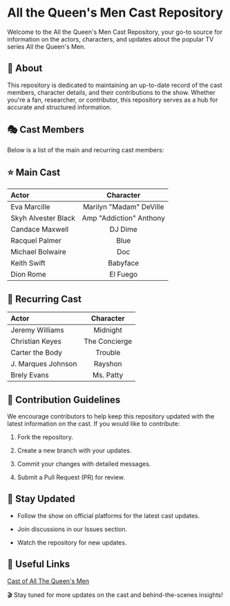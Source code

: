 # All the Queen's Men Cast Repository
Welcome to the All the Queen's Men Cast Repository, your go-to source for information on the actors, characters, and updates about the popular TV series All the Queen's Men.

## 📌 About
This repository is dedicated to maintaining an up-to-date record of the cast members, character details, and their contributions to the show. Whether you're a fan, researcher, or contributor, this repository serves as a hub for accurate and structured information.

## 🎭 Cast Members
Below is a list of the main and recurring cast members:

## ⭐ Main Cast
| Actor              | Character |
| :---------------- | :------: | 
| Eva Marcille        |   Marilyn "Madam" DeVille   |
| Skyh Alvester Black           |   Amp "Addiction" Anthony   | 
| Candace Maxwell    |  DJ Dime   | 
| Racquel Palmer |  Blue   | 
| Michael Bolwaire        |   Doc   |
| Keith Swift           |   Babyface   | 
| Dion Rome    |  El Fuego   | 

## 🔄 Recurring Cast
| Actor              | Character |
| :---------------- | :------: | 
| Jeremy Williams        |   Midnight   |
| Christian Keyes           |   The Concierge   | 
| Carter the Body    |  Trouble   | 
| J. Marques Johnson |  Rayshon   | 
| Brely Evans        |   Ms. Patty   |

## 🚀 Contribution Guidelines
We encourage contributors to help keep this repository updated with the latest information on the cast. If you would like to contribute:
1. Fork the repository.

2. Create a new branch with your updates.

3. Commit your changes with detailed messages.

4. Submit a Pull Request (PR) for review.

## 📢 Stay Updated
- Follow the show on official platforms for the latest cast updates.

- Join discussions in our Issues section.

- Watch the repository for new updates.

## 🔗 Useful Links
[Cast of All The Queen's Men](https://btowncelebrity.com/all-the-queens-men-cast/)

🎬 Stay tuned for more updates on the cast and behind-the-scenes insights!











